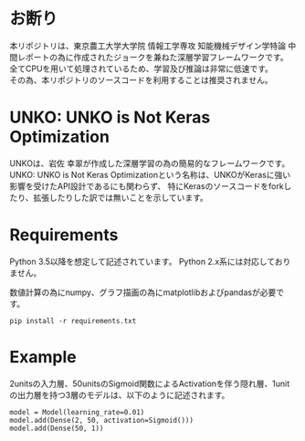 # お断り
本リポジトリは、東京農工大学大学院 情報工学専攻 知能機械デザイン学特論 中間レポートの為に作成されたジョークを兼ねた深層学習フレームワークです。 
全てCPUを用いて処理されているため、学習及び推論は非常に低速です。   
その為、本リポジトリのソースコードを利用することは推奨されません。   

# UNKO: UNKO is Not Keras Optimization
UNKOは、岩佐 幸翠が作成した深層学習の為の簡易的なフレームワークです。
UNKO: UNKO is Not Keras Optimizationという名称は、UNKOがKerasに強い影響を受けたAPI設計であるにも関わらず、
特にKerasのソースコードをforkしたり、拡張したりした訳では無いことを示しています。

# Requirements
Python 3.5以降を想定して記述されています。
Python 2.x系には対応しておりません。

数値計算の為にnumpy、グラフ描画の為にmatplotlibおよびpandasが必要です。
```
pip install -r requirements.txt
```

# Example
2unitsの入力層、50unitsのSigmoid関数によるActivationを伴う隠れ層、1unitの出力層を持つ3層のモデルは、以下のように記述されます。
```
model = Model(learning_rate=0.01)
model.add(Dense(2, 50, activation=Sigmoid()))
model.add(Dense(50, 1))
```
